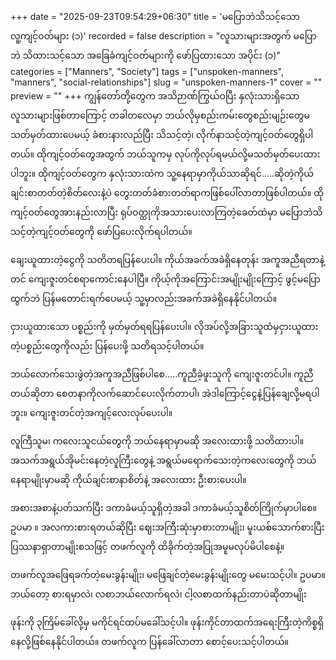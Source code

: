 +++
date = "2025-09-23T09:54:29+06:30"
title = 'မပြောဘဲသိသင့်သော လူ့ကျင့်ဝတ်များ (၁)'
recorded = false
description = "လူသားများအတွက် မပြောဘဲ သိထားသင့်သော အခြေခံကျင့်ဝတ်များကို ဖော်ပြထားသော အပိုင်း (၁)"
categories = ["Manners", "Society"]
tags = ["unspoken-manners", "manners", "social-relationships"]
slug = "unspoken-manners-1"
cover = ""
preview = ""
+++
ကျွန်တော်တို့တွေက အသိဉာဏ်ကြွယ်ဝပြီး နှလုံးသားရှိသောလူသားများဖြစ်တာကြောင့် တခါတလေမှာ ဘယ်လိုမှစည်းကမ်းတွေစည်းမျဉ်းတွေမသတ်မှတ်ထားပေမယ့် ခံစားနားလည်ပြီး သိသင့်တဲ့၊ လိုက်နာသင့်တဲ့ကျင့်ဝတ်တွေရှိပါတယ်။ ထိုကျင့်ဝတ်တွေအတွက် ဘယ်သူကမှ လုပ်ကိုလုပ်ရမယ်လို့မသတ်မှတ်ပေးထားပါဘူး။ ထိုကျင့်ဝတ်တွေက နှလုံးသားထဲက သူ့နေရာမှာကိုယ်သာဆိုရင်…..ဆိုတဲ့ကိုယ်ချင်းစာတတ်တဲ့စိတ်လေးနဲ့ပဲ တွေးတတ်ခံစားတတ်ရာကဖြစ်ပေါ်လာတာဖြစ်ပါတယ်။ ထိုကျင့်ဝတ်တွေအားနည်းလာပြီး ရုပ်ဝတ္ထုကိုအသားပေးလာကြတဲ့ခေတ်ထဲမှာ မပြောဘဲသိသင့်တဲ့ကျင့်ဝတ်တွေကို ဖော်ပြပေးလိုက်ရပါတယ်။

ချေးယူထားတဲ့ငွေကို သတိတရပြန်ပေးပါ။ ကိုယ်အခက်အခဲရှိနေတုန်း အကူအညီရတာနဲ့တင် ကျေးဇူးတင်စရာကောင်းနေပါပြီ။ ကိုယ့်ကိုအကြောင်းအမျိုးမျိုးကြောင့် ဖွင့်မပြောထွက်ဘဲ ပြန်မတောင်းရက်ပေမယ့် သူ့မှာလည်းအခက်အခဲရှိနေနိုင်ပါတယ်။

ငှားယူထားသော ပစ္စည်းကို မှတ်မှတ်ရရပြန်ပေးပါ။ လိုအပ်လို့အခြားသူထံမှငှားယူထားတဲ့ပစ္စည်းတွေကိုလည်း ပြန်ပေးဖို့ သတိရသင့်ပါတယ်။

ဘယ်လောက်သေးဖွဲတဲ့အကူအညီဖြစ်ပါစေ…..ကူညီခဲ့ဖူးသူကို ကျေးဇူးတင်ပါ။ ကူညီတယ်ဆိုတာ စေတနာကိုလက်ဆောင်ပေးလိုက်တာပါ၊ အဲဒါကြောင့်ငွေနဲ့ပြန်ချေလို့မရပါဘူး။ ကျေးဇူးတင်တဲ့အကျင့်လေးလုပ်ပေးပါ။

လူကြီသူမ၊ ကလေးသူငယ်တွေကို ဘယ်နေရာမှာမဆို အလေးထားဖို့ သတိထားပါ။ အသက်အရွယ်အိုမင်းနေတဲ့လူကြီးတွေနဲ့ အရွယ်မရောက်သေးတဲ့ကလေးတွေကို ဘယ်နေရာမျိုးမှာမဆို ကိုယ်ချင်းစာနာစိတ်နဲ့ အလေးထား ဦးစားပေးပါ။

အစားအစာနဲ့ပတ်သက်ပြီး ဒကာခံမယ့်သူရှိတဲ့အခါ ဒကာခံမယ့်သူစိတ်ကြိုက်မှာပါစေ။ ဥပမာ ။ အလကားစားရတယ်ဆိုပြီး ဈေးအကြီးဆုံးမှာစားတာမျိုး၊ မူးယစ်သောက်စားပြီး ပြဿနာရှာတာမျိုးစသဖြင့် တဖက်လူကို ထိခိုက်တဲ့အပြုအမူမလုပ်မိပါစေနဲ့။

တဖက်လူအဖြေရခက်တဲ့မေးခွန်းမျိုး၊ မဖြေချင်တဲ့မေးခွန်းမျိုးတွေ မမေးသင့်ပါ။ ဥပမာ။ ဘယ်တော့ စားရမှာလဲ၊ လစာဘယ်လောက်ရလဲ၊ ငါ့လစာထက်နည်းတာပဲဆိုတာမျိုး

ဖုန်းကို ၃ကြိမ်ခေါ်လို့မှ မကိုင်ရင်ထပ်မခေါ်သင့်ပါ။ ဖုန်းကိုင်တာထက်အရေးကြီးတဲ့ကိစ္စရှိနေလို့ဖြစ်နေနိုင်ပါတယ်။ တဖက်လူက ပြန်ခေါ်လာတာ စောင့်ပေးသင့်ပါတယ်။